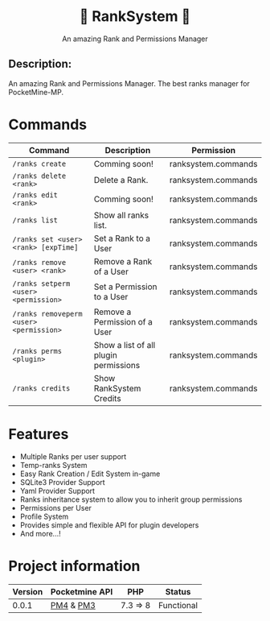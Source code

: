 <div align="center">
  <h1> 👑 RankSystem 🔧</h1>
  <p>An amazing Rank and Permissions Manager</p>
</div>

## Description:
An amazing Rank and Permissions Manager. The best ranks manager for PocketMine-MP.

# Commands
Command | Description | Permission
--- | --- | ---
`/ranks create` | Comming soon! | ranksystem.commands
`/ranks delete <rank>` | Delete a Rank. | ranksystem.commands
`/ranks edit <rank>` | Comming soon! | ranksystem.commands
`/ranks list` | Show all ranks list. | ranksystem.commands
`/ranks set <user> <rank> [expTime]` | Set a Rank to a User | ranksystem.commands
`/ranks remove <user> <rank>` | Remove a Rank of a User | ranksystem.commands
`/ranks setperm <user> <permission>` | Set a Permission to a User | ranksystem.commands
`/ranks removeperm <user> <permission>` | Remove a Permission of a User | ranksystem.commands
`/ranks perms <plugin>` | Show a list of all plugin permissions | ranksystem.commands
`/ranks credits` | Show RankSystem Credits | ranksystem.commands

# Features

- Multiple Ranks per user support
- Temp-ranks System
- Easy Rank Creation / Edit System in-game
- SQLite3 Provider Support
- Yaml Provider Support
- Ranks inheritance system to allow you to inherit group permissions
- Permissions per User
- Profile System
- Provides simple and flexible API for plugin developers
- And more...!

# Project information
Version | Pocketmine API | PHP | Status
--- | --- | --- | ---
0.0.1 | [PM4](https://github.com/pmmp/PocketMine-MP/tree/master) & [PM3](https://github.com/pmmp/PocketMine-MP/tree/stable) | 7.3 => 8 | Functional
